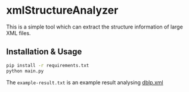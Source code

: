 # xmlStructureAnalyzer

This is a simple tool which can extract the structure information of large XML files.

## Installation & Usage

```bash
pip install -r requirements.txt
python main.py
```

The `example-result.txt` is an example result analysing [dblp.xml](https://dblp.org/faq/1474679.html)
